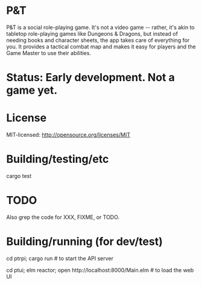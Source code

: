 # P&T

P&T is a social role-playing game. It's not a video game -- rather, it's akin to tabletop
role-playing games like Dungeons & Dragons, but instead of needing books and character sheets, the
app takes care of everything for you. It provides a tactical combat map and makes it easy for
players and the Game Master to use their abilities.

# Status: Early development. Not a game yet.

# License

MIT-licensed: http://opensource.org/licenses/MIT

# Building/testing/etc

cargo test

# TODO

Also grep the code for XXX, FIXME, or TODO.



# Building/running (for dev/test)

cd ptrpi; cargo run # to start the API server

cd ptui; elm reactor; open http://localhost:8000/Main.elm # to load the web UI
